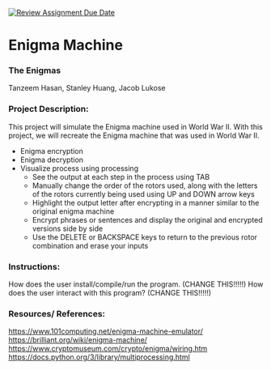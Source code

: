 [![Review Assignment Due Date](https://classroom.github.com/assets/deadline-readme-button-22041afd0340ce965d47ae6ef1cefeee28c7c493a6346c4f15d667ab976d596c.svg)](https://classroom.github.com/a/am3xLbu5)
# Enigma Machine

### The Enigmas

Tanzeem Hasan, Stanley Huang, Jacob Lukose

### Project Description:
This project will simulate the Enigma machine used in World War II.
With this project, we will recreate the Enigma machine that was used in World War II.
- Enigma encryption
- Enigma decryption
- Visualize process using processing
  - See the output at each step in the process using TAB
  - Manually change the order of the rotors used, along with the letters of the rotors currently being used using UP and DOWN arrow keys
  - Highlight the output letter after encrypting in a manner similar to the original enigma machine
  - Encrypt phrases or sentences and display the original and encrypted versions side by side
  - Use the DELETE or BACKSPACE keys to return to the previous rotor combination and erase your inputs


### Instructions:

How does the user install/compile/run the program. (CHANGE THIS!!!!!)
How does the user interact with this program? (CHANGE THIS!!!!!)

### Resources/ References:

https://www.101computing.net/enigma-machine-emulator/
https://brilliant.org/wiki/enigma-machine/
https://www.cryptomuseum.com/crypto/enigma/wiring.htm
https://docs.python.org/3/library/multiprocessing.html